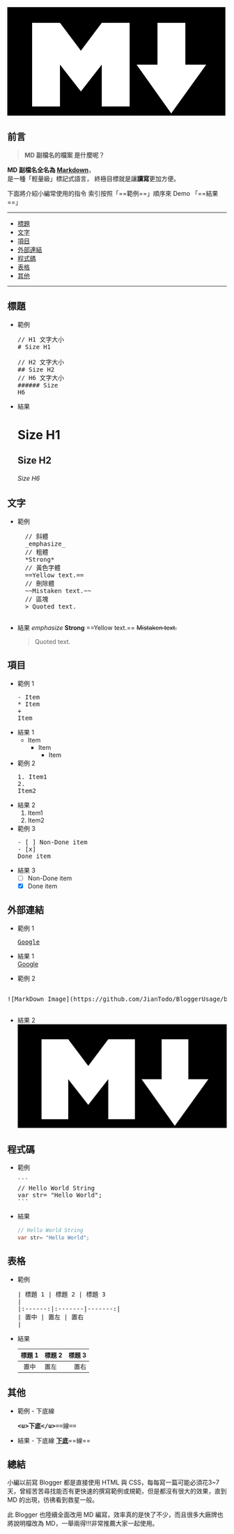 
<div  class="mdtable"></div>

<img  src="https://github.com/JianTodo/BloggerUsage/blob/master/0013.MarkDown%20Is/0.png?raw=true"  />

  

## 前言

> **MD 副檔名的檔案 是什麼呢？**

**MD 副檔名全名為 [Markdown](https://en.wikipedia.org/wiki/Markdown)**，<br/>
是一種「輕量級」標記式語言，
終極目標就是讓**讀寫**更加方便。<br/>

下面將介紹小編常使用的指令
索引按照「==範例==」順序來 Demo 「==結果==」
<!--more-->
<hr>
<div  class="headline">

-  <a  href="#標題">標題</a>
-  <a  href="#文字">文字</a>
-  <a  href="#項目">項目</a>
-  <a  href="#外部連結">外部連結</a>
-  <a  href="#程式碼">程式碼</a>
-  <a  href="#表格">表格</a>
-  <a  href="#其他">其他</a>
</div>
<hr>

  

## 標題

- 範例<br/><pre  class="brush:shell;">// H1 文字大小 <br/># Size H1 <br/>// H2 文字大小<br/>## Size H2<br/>// H6 文字大小<br/>###### Size H6</pre>
- 結果<br/>
	# Size H1 
	## Size H2
	###### Size H6

## 文字

- 範例

	<pre  class="brush:shell;">
	// 斜體
	_emphasize_
	// 粗體
	*Strong*
	// 黃色字體
	==Yellow text.==
	// 刪除體
	~~Mistaken text.~~
	// 區塊
	> Quoted text.
	</pre>
- 結果
	_emphasize_
	**Strong**
	==Yellow text.==
	~~Mistaken text.~~
	> Quoted text.

## 項目

- 範例 1<br/><pre  class="brush:shell;">- Item<br/>* Item<br/>+ Item</pre>
- 結果 1<br/>
	- Item
		* Item
			+ Item
- 範例 2<br/><pre  class="brush:shell;">1. Item1<br/>2. Item2</pre>
- 結果 2<br/>
	1. Item1
	2. Item2
- 範例 3<br/><pre  class="brush:shell;">- [ ] Non-Done item<br/>- [x] Done item</pre>
- 結果 3<br/>
	- [ ] Non-Done item
	-  [x] Done item

## 外部連結

- 範例 1<br/><pre  class="brush:shell;">[Google](https://www.google.com)</pre>
- 結果 1<br/>[Google](https://www.google.com)

- 範例 2
<pre  class="brush:shell;">

![MarkDown Image](https://github.com/JianTodo/BloggerUsage/blob/master/0013.MarkDown%20Is/0.png?raw=true)

</pre>
- 結果 2<br/>![MarkDown Image](https://github.com/JianTodo/BloggerUsage/blob/master/0013.MarkDown%20Is/0.png?raw=true)

## 程式碼

- 範例<br/>
	<pre  class="brush:shell;">```<br/>// Hello World String<br/>var str= "Hello World";<br/>```</pre>
- 結果
	```csharp
	// Hello World String
	var str= "Hello World";
	```

## 表格

- 範例<br/><pre  class="brush:shell;">| 標題 1 | 標題 2 | 標題 3 |<br/>|:------:|:-------|-------:|<br/>| 置中 | 置左 | 置右 |</pre>

- 結果<br/>

	| 標題 1 | 標題 2 | 標題 3 |
	|:--------:|:--------|--------:|
	| 置中| 置左 | 置右 |

## 其他

- 範例 - 下底線<br/><pre  class="brush:shell;">**&lt;u&gt;下底&lt;/u&gt;**==線==</pre>
- 結果 - 下底線
	**<u>下底</u>**==線==

## 總結

小編以前寫 Blogger 都是直接使用 HTML 與 CSS，每每寫一篇可能必須花3~7天，曾經苦苦尋找能否有更快速的撰寫範例或規範，但是都沒有很大的效果，直到 MD 的出現，彷彿看到救星一般。<br/>

此 Blogger 也陸續全面改用 MD 編寫，效率真的是快了不少，而且很多大廠牌也將說明檔改為 MD，一舉兩得!!!非常推薦大家一起使用。